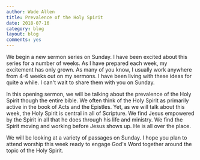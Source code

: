 ```yaml
---
author: Wade Allen
title: Prevalence of the Holy Spirit
date: 2018-07-16
category: blog
layout: blog
comments: yes
---
```


We begin a new sermon series on Sunday. I have been excited about this series for a number of weeks. As I have prepared each week, my excitement has only grown. As many of you know, I usually work anywhere from 4-6 weeks out on my sermons. I have been living with these ideas for quite a while. I can't wait to share them with you on Sunday.

In this opening sermon, we will be talking about the prevalence of the Holy Spirit though the entire bible. We often think of the Holy Spirit as primarily active in the book of Acts and the Epistles. Yet, as we will talk about this week, the Holy Spirit is central in all of Scripture. We find Jesus empowered by the Spirit in all that he does through his life and ministry. We find the Spirit moving and working before Jesus shows up. He is all over the place.

We will be looking at a variety of passages on Sunday. I hope you plan to attend worship this week ready to engage God's Word together around the topic of the Holy Spirit. 
 
 
